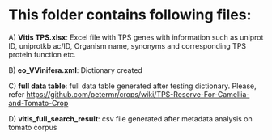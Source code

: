 # This folder contains following files:

A) **Vitis TPS.xlsx**: Excel file with TPS genes with information such as uniprot ID, uniprotkb ac/ID, Organism name, synonyms and corresponding TPS protein function etc.

B) **eo_VVinifera.xml**: Dictionary created

C) **full data table**: full data table generated after testing dictionary. Please, refer https://github.com/petermr/crops/wiki/TPS-Reserve-For-Camellia-and-Tomato-Crop

D) **vitis_full_search_result**: csv file generated after metadata analysis on tomato corpus
